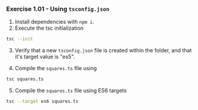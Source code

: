 ### Exercise 1.01 - Using `tsconfig.json`

1. Install dependencies with `npm i`.
2. Execute the tsc initialization

```bash
tsc --init
```
3. Verify that a new `tsconfig.json` file is created within the folder, and that it's target value is "es5".

4. Compile the `squares.ts` file using 

```bash
tsc squares.ts
```

5. Compile the `squares.ts` file using ES6 targets
```bash
tsc --target es6 squares.ts
```
